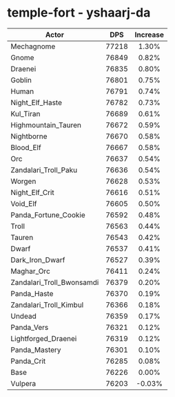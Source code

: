 # temple-fort - yshaarj-da
| Actor | DPS | Increase |
|---|:---:|:---:|
|Mechagnome|77218|1.30%|
|Gnome|76849|0.82%|
|Draenei|76835|0.80%|
|Goblin|76801|0.75%|
|Human|76791|0.74%|
|Night_Elf_Haste|76782|0.73%|
|Kul_Tiran|76689|0.61%|
|Highmountain_Tauren|76672|0.59%|
|Nightborne|76670|0.58%|
|Blood_Elf|76667|0.58%|
|Orc|76637|0.54%|
|Zandalari_Troll_Paku|76636|0.54%|
|Worgen|76628|0.53%|
|Night_Elf_Crit|76616|0.51%|
|Void_Elf|76605|0.50%|
|Panda_Fortune_Cookie|76592|0.48%|
|Troll|76563|0.44%|
|Tauren|76543|0.42%|
|Dwarf|76537|0.41%|
|Dark_Iron_Dwarf|76527|0.39%|
|Maghar_Orc|76411|0.24%|
|Zandalari_Troll_Bwonsamdi|76379|0.20%|
|Panda_Haste|76370|0.19%|
|Zandalari_Troll_Kimbul|76366|0.18%|
|Undead|76359|0.17%|
|Panda_Vers|76321|0.12%|
|Lightforged_Draenei|76319|0.12%|
|Panda_Mastery|76301|0.10%|
|Panda_Crit|76285|0.08%|
|Base|76226|0.00%|
|Vulpera|76203|-0.03%|
